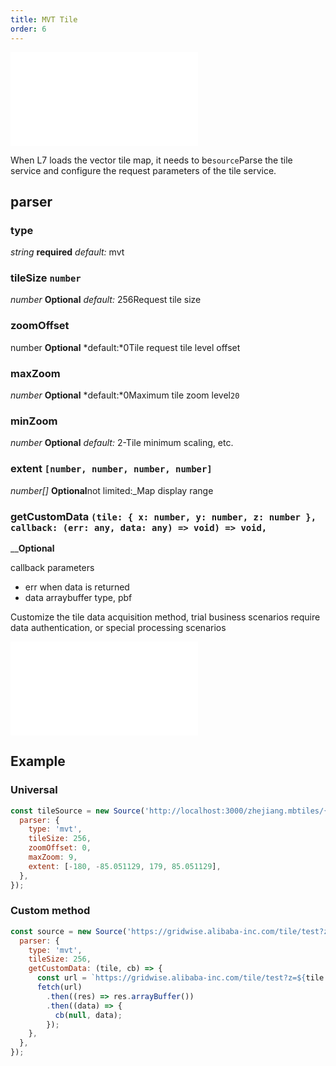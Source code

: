 ```yaml
---
title: MVT Tile
order: 6
---
```


<embed src="@/docs/api/common/style.md"></embed>

When L7 loads the vector tile map, it needs to be`source`Parse the tile service and configure the request parameters of the tile service.

## parser

### type

<description> _string_ **required** _default:_ mvt</description>

### tileSize `number`

<description> _number_ **Optional** _default:_ 256</description>Request tile size

### zoomOffset

<description> number **Optional** *default:*0</description>Tile request tile level offset

### maxZoom

<description> _number_ **Optional** *default:*0</description>Maximum tile zoom level`20`

### minZoom

<description> _number_ **Optional** _default:_ 2-</description>Tile minimum scaling, etc.

### extent `[number, number, number, number]`

<description> _number\[]_ **Optional**not limited:\_</description>Map display range

### getCustomData `(tile: { x: number, y: number, z: number }, callback: (err: any, data: any) => void) => void,`

<description>\_\_**Optional**</description>

callback parameters

- err when data is returned
- data arraybuffer type, pbf

Customize the tile data acquisition method, trial business scenarios require data authentication, or special processing scenarios

<embed src="@/docs/api/common/source/tile/method.en.md"></embed>

## Example

### Universal

```javascript
const tileSource = new Source('http://localhost:3000/zhejiang.mbtiles/{z}/{x}/{y}.pbf', {
  parser: {
    type: 'mvt',
    tileSize: 256,
    zoomOffset: 0,
    maxZoom: 9,
    extent: [-180, -85.051129, 179, 85.051129],
  },
});
```

### Custom method

```javascript
const source = new Source('https://gridwise.alibaba-inc.com/tile/test?z={z}&x={x}&y={y}', {
  parser: {
    type: 'mvt',
    tileSize: 256,
    getCustomData: (tile, cb) => {
      const url = `https://gridwise.alibaba-inc.com/tile/test?z=${tile.z}&x=${tile.x}&y=${tile.y}`;
      fetch(url)
        .then((res) => res.arrayBuffer())
        .then((data) => {
          cb(null, data);
        });
    },
  },
});
```
